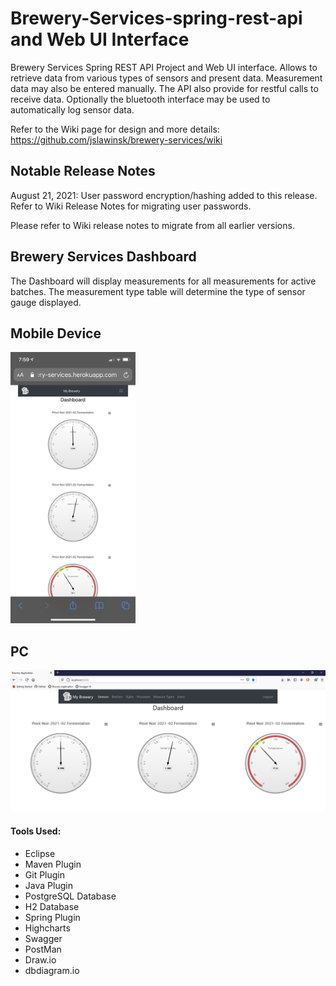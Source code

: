 # Brewery-Services-spring-rest-api and Web UI Interface

Brewery Services Spring REST API Project and Web UI interface. Allows to retrieve data from various types of sensors and present data. Measurement data may also be entered manually. The API also provide for restful calls to receive data. Optionally the bluetooth interface may be used to automatically log sensor data.

Refer to the Wiki page for design and more details: https://github.com/jslawinsk/brewery-services/wiki

## Notable Release Notes

August 21, 2021: User password encryption/hashing added to this release. Refer to Wiki Release Notes for migrating user passwords.

Please refer to Wiki release notes to migrate from all earlier versions.

## Brewery Services Dashboard

The Dashboard will display measurements for all measurements for active batches. The measurement type table will determine the type of sensor gauge displayed.

## Mobile Device

<img src="https://github.com/jslawinsk/brewery-services/blob/master/documentation/MobileDashboard.png" width="200">

## PC

<img src="https://github.com/jslawinsk/brewery-services/blob/master/documentation/PcDashboard.png" width="650">

#### Tools Used:
- Eclipse
- Maven Plugin 
- Git Plugin
- Java Plugin
- PostgreSQL Database
- H2 Database
- Spring Plugin
- Highcharts
- Swagger
- PostMan
- Draw.io
- dbdiagram.io